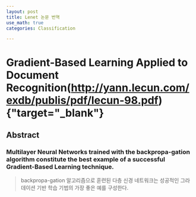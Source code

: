 ```yaml
---
layout: post
title: Lenet 논문 번역
use_math: true
categories: Classification

---
```


# Gradient-Based Learning Applied to Document Recognition(http://yann.lecun.com/exdb/publis/pdf/lecun-98.pdf){"target="_blank"}

## Abstract

### Multilayer Neural Networks trained with the backpropa-gation algorithm constitute the best example of a successful Gradient-Based Learning technique.

> backpropa-gation 알고리즘으로 훈련된 다층 신경 네트워크는 성공적인 그라데이션 기반 학습 기법의 가장 좋은 예를 구성한다.



